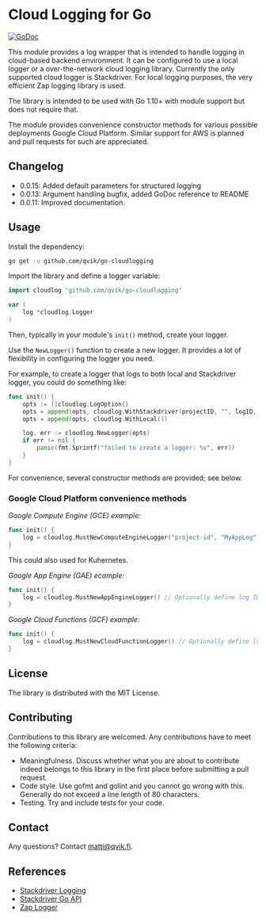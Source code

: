 # Cloud Logging for Go

[![GoDoc](https://godoc.org/github.com/qvik/go-cloudlogging?status.svg)](https://godoc.org/github.com/qvik/go-cloudlogging)

This module provides a log wrapper that is intended to handle logging in cloud-based backend environment. It can be configured to use a local logger or a over-the-network cloud logging library. Currently the only supported cloud logger is Stackdriver. For local logging purposes, the very efficient Zap logging library is used.

The library is intended to be used with Go 1.10+ with module support but does not require that.

The module provides convenience constructor methods for various possible deployments Google Cloud Platform. Similar support for AWS is planned and pull requests for such are appreciated.

## Changelog 

* 0.0.15: Added default parameters for structured logging
* 0.0.13: Argument handling bugfix, added GoDoc reference to README
* 0.0.11: Improved documentation.

## Usage

Install the dependency:

```sh
go get -u github.com/qvik/go-cloudlogging
```

Import the library and define a logger variable:

```go
import cloudlog "github.com/qvik/go-cloudlogging"

var (
	log *cloudlog.Logger
)
```

Then, typically in your module's `init()` method, create your logger.

Use the `NewLogger()` function to create a new logger. It provides a lot of flexibility in configuring the logger you need.

For example, to create a logger that logs to both local and Stackdriver logger, you could do something like:

```go
func init() {
	opts := []cloudlog.LogOption{}
	opts = append(opts, cloudlog.WithStackdriver(projectID, "", logID, nil))
	opts = append(opts, cloudlog.WithLocal())

	log, err := cloudlog.NewLogger(opts)
	if err != nil {
		panic(fmt.Sprintf("failed to create a logger: %v", err))
	}
}
```

For convenience, several constructor methods are provided; see below.

### Google Cloud Platform convenience methods

*Google Compute Engine (GCE) example:*

```go
func init() {
	log = cloudlog.MustNewComputeEngineLogger("project-id", "MyAppLog")
}
```

This could also used for Kuhernetes.

*Google App Engine (GAE) ecample:*

```go
func init() {
	log = cloudlog.MustNewAppEngineLogger() // Optionally define log ID as arg
}
```

*Google Cloud Functions (GCF) example:*

```go
func init() {
	log = cloudlog.MustNewCloudFunctionLogger() // Optionally define log ID as arg
}
```

## License

The library is distributed with the MIT License.

## Contributing 

Contributions to this library are welcomed. Any contributions have to meet the following criteria:

* Meaningfulness. Discuss whether what you are about to contribute indeed belongs to this library in the first place before submitting a pull request.
* Code style. Use gofmt and golint and you cannot go wrong with this. Generally do not exceed a line length of 80 characters.
* Testing. Try and include tests for your code.

## Contact

Any questions? Contact matti@qvik.fi.

## References

* [Stackdriver Logging](https://cloud.google.com/logging/)
* [Stackdriver Go API](https://godoc.org/cloud.google.com/go/logging)
* [Zap Logger](https://github.com/uber-go/zap)

